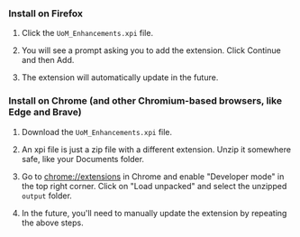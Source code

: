 ### Install on Firefox

1. Click the `UoM_Enhancements.xpi` file.

2. You will see a prompt asking you to add the extension. Click Continue and then Add.

3. The extension will automatically update in the future.

### Install on Chrome (and other Chromium-based browsers, like Edge and Brave)

1. Download the `UoM_Enhancements.xpi` file.

2. An xpi file is just a zip file with a different extension. Unzip it somewhere safe, like your Documents folder.

3. Go to [chrome://extensions](chrome://extensions) in Chrome and enable "Developer mode" in the top right corner.
Click on "Load unpacked" and select the unzipped `output` folder.

4. In the future, you'll need to manually update the extension by repeating the above steps.
